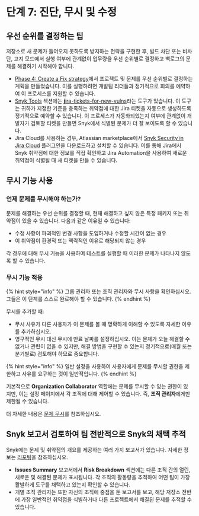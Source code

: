 # 단계 7: 진단, 무시 및 수정

## 우선 순위를 결정하는 팁

저장소로 새 문제가 들어오지 못하도록 방지하는 전략을 구현한 후, 빌드 차단 또는 비차단, 고지 모드에서 실행 여부에 관계없이 업무량을 우선 순위별로 결정하고 백로그의 문제를 해결하기 시작해야 합니다.

* [Phase 4: Create a Fix strategy](phase-4-create-a-fix-strategy.md)에서 프로젝트 및 문제를 우선 순위별로 결정하는 계획을 만들었습니다. 이를 실행하려면 개발팀 리더들과 정기적으로 회의를 예약하여 이 프로세스를 지원할 수 있습니다.
* [Snyk Tools](../../scan-with-snyk/snyk-tools/) 섹션에는 [**j**ira-tickets-for-new-vulns](../../scan-with-snyk/snyk-tools/tool-jira-tickets-for-new-vulns.md)라는 도구가 있습니다. 이 도구는 귀하가 지정한 기준을 충족하는 취약점에 대한 Jira 티켓을 자동으로 생성하도록 정기적으로 예약할 수 있습니다. 이 프로세스가 자동화되었는지 여부에 관계없이 개발자가 검토할 티켓을 만들면 Snyk에서 식별된 문제가 더 잘 보이도록 할 수 있습니다.
* Jira Cloud를 사용하는 경우, Atlassian marketplace에서 [Snyk Security in Jira Cloud](https://marketplace.atlassian.com/apps/1230482/snyk-security-in-jira-cloud) 플러그인을 다운로드하고 설치할 수 있습니다. 이를 통해 Jira에서 Snyk 취약점에 대한 정보를 직접 확인하고 Jira Automation을 사용하여 새로운 취약점이 식별될 때 새 티켓을 만들 수 있습니다.

## 무시 기능 사용

### 언제 문제를 무시해야 하는가?

문제를 해결하는 우선 순위를 결정할 때, 현재 해결하고 싶지 않은 특정 패키지 또는 취약점이 있을 수 있습니다. 다음과 같은 이유일 수 있습니다:

* 수정 사항이 파괴적인 변경 사항을 도입하거나 수정할 시간이 없는 경우
* 이 취약점이 환경적 또는 맥락적인 이유로 해당되지 않는 경우

각 경우에 대해 무시 기능을 사용하여 테스트를 실행할 때 이러한 문제가 나타나지 않도록 할 수 있습니다.

### 무시 기능 적용

{% hint style="info" %}
그룹 관리자 또는 조직 관리자와 무시 사항을 확인하십시오. 그들은 이 단계를 스스로 완료해야 할 수 있습니다.
{% endhint %}

무시를 추가할 때:

* 무시 사유가 다른 사용자가 이 문제를 볼 때 명확하게 이해할 수 있도록 자세한 이유를 추가하십시오.
* 영구적인 무시 대신 무시에 만료 날짜를 설정하십시오. 이는 문제가 오늘 해결할 수 없거나 관련이 없을 수 있지만, 해결 방법을 구현할 수 있는지 정기적으로(매월 또는 분기별로) 검토해야 하므로 중요합니다. 

{% hint style="info" %}
일반 설정을 사용하여 사용자에게 문제를 무시할 권한을 제한하고 사유를 요구하는 것이 일반적입니다.
{% endhint %}

기본적으로 **Organization Collaborator** 역할에는 문제를 무시할 수 있는 권한이 있지만, 이는 설정 페이지에서 각 조직에 대해 제어할 수 있습니다. 즉, **조직 관리자**에게만 제한될 수 있습니다.

더 자세한 내용은 [문제 무시](../../manage-risk/prioritize-issues-for-fixing/ignore-issues/)를 참조하십시오.

## Snyk 보고서 검토하여 팀 전반적으로 Snyk의 채택 추적

Snyk에는 문제 및 취약점의 개요를 제공하는 여러 가지 보고서가 있습니다. 자세한 정보는 [리포팅](../../manage-issues/reporting/)을 참조하십시오.

* **Issues Summary** 보고서에서 **Risk Breakdown** 섹션에는 다른 조직 간의 열린, 새로운 및 해결된 문제가 표시됩니다. 각 조직의 활동량을 추적하여 어떤 팀이 가장 활발하게 도구를 채택하고 있는지 확인할 수 있습니다.
* 개별 조직 관리자는 또한 자신의 조직에 중점을 둔 보고서를 보고, 해당 저장소 전반에 가장 일반적인 취약점을 식별하거나 다른 프로젝트에서 해결된 문제를 추적할 수 있습니다.